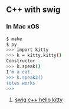 ## C++ with swig

### In Mac xOS
```bash
$ make
$ py
>>> import kitty
>>> k = kitty.kitty()
Constructor
>>> k.speak()
I'm a cat.
>>> k.speak2()
totes works
>>>

```

1. [swig c++ hello kitty](https://gist.github.com/mattbierbaum/1193397#file-kitty-cc)
